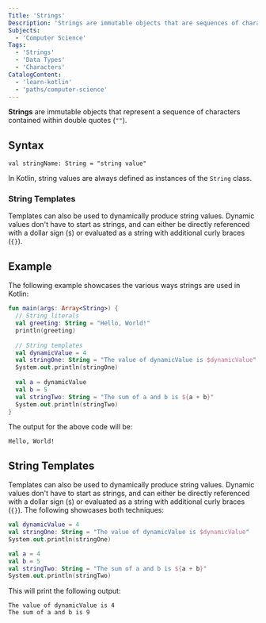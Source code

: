 ```yaml
---
Title: 'Strings'
Description: 'Strings are immutable objects that are sequences of characters contained within a pair of double quotes.'
Subjects:
  - 'Computer Science'
Tags:
  - 'Strings'
  - 'Data Types'
  - 'Characters'
CatalogContent:
  - 'learn-kotlin'
  - 'paths/computer-science'
---
```


**Strings** are immutable objects that represent a sequence of characters contained within double quotes (`""`).

## Syntax

```pseudo
val stringName: String = "string value"
```

In Kotlin, string values are always defined as instances of the `String` class.

### String Templates

Templates can also be used to dynamically produce string values. Dynamic values don't have to start as strings, and can either be directly referenced with a dollar sign (`$`) or evaluated as a string with additional curly braces (`{}`).

## Example

The following example showcases the various ways strings are used in Kotlin:

```kotlin
fun main(args: Array<String>) {
  // String literals
  val greeting: String = "Hello, World!"
  println(greeting)
  
  // String templates
  val dynamicValue = 4
  val stringOne: String = "The value of dynamicValue is $dynamicValue"
  System.out.println(stringOne)
  
  val a = dynamicValue
  val b = 5
  val stringTwo: String = "The sum of a and b is ${a + b}"
  System.out.println(stringTwo)
}
```

The output for the above code will be:

```shell
Hello, World!
```

## String Templates

Templates can also be used to dynamically produce string values. Dynamic values don't have to start as strings, and can either be directly referenced with a dollar sign (`$`) or evaluated as a string with additional curly braces (`{}`). The following showcases both techniques:

```kotlin
val dynamicValue = 4
val stringOne: String = "The value of dynamicValue is $dynamicValue"
System.out.println(stringOne)

val a = 4
val b = 5
val stringTwo: String = "The sum of a and b is ${a + b}"
System.out.println(stringTwo)
```

This will print the following output:

```shell
The value of dynamicValue is 4
The sum of a and b is 9
```
